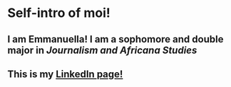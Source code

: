 # Self-intro of moi!
## I am **Emmanuella!** I am a sophomore and double major in *Journalism and Africana Studies*
## This is my [LinkedIn page!](https://www.linkedin.com/in/emmanuellaagyemang)
